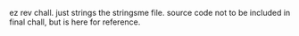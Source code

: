 ez rev chall. just strings the stringsme file. source code not to be included in final chall, but is here for reference.
